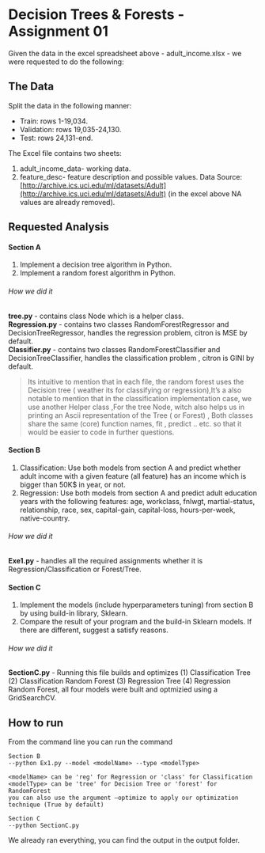 # Decision Trees & Forests - Assignment 01
Given the data in the excel spreadsheet above - adult_income.xlsx - we were requested to do the following: 

## The Data
Split the data in the following manner:
- Train: rows 1-19,034. 
- Validation: rows 19,035-24,130.
- Test: rows 24,131-end.

The Excel file contains two sheets:
1) adult_income_data- working data.
2) feature_desc- feature description and possible values.
Data Source: [http://archive.ics.uci.edu/ml/datasets/Adult](http://archive.ics.uci.edu/ml/datasets/Adult) (in the excel above NA values are already removed).

## Requested Analysis

#### Section A
1) Implement a decision tree algorithm in Python.
2) Implement a random forest algorithm in Python.

###### How we did it<br>
**tree.py** - contains class Node which is a helper class.<br>
**Regression.py** - contains two classes RandomForestRegressor and DecisionTreeRegressor, handles the regression problem, citron is MSE by default.<br>
**Classifier.py** - contains two classes RandomForestClassifier and DecisionTreeClassifier, handles the classification problem , citron is GINI by default.<br>
> Its intuitive to mention that in each file, the random forest uses the Decision tree ( weather its for classifying or regression),It’s a also notable to mention that in the classification implementation case, we use another Helper class ,For the tree Node, witch also helps us in printing an Ascii representation of the Tree ( or Forest) , Both classes share the same (core) function names, fit , predict .. etc. so that it would be easier to code in further questions.


#### Section B
1) Classification: Use both models from section A and predict whether adult income with a given feature (all feature) has an income which is bigger than 50K$ in year, or not.
2) Regression:  Use both models from section A and predict adult education years with the following features: age, workclass, fnlwgt, martial-status, relationship, race, sex, capital-gain, capital-loss, hours-per-week, native-country. 

###### How we did it<br>
**Exe1.py** - handles all the required assignments whether it is Regression/Classification or Forest/Tree.<br>


#### Section C
1) Implement the models (include hyperparameters tuning) from section B by using build-in library, Sklearn.
2) Compare the result of your program and the build-in Sklearn models. If there are different, suggest a satisfy reasons.

###### How we did it<br>
**SectionC.py** - Running this file builds and optimizes (1) Classification Tree (2) Classification Random Forest (3) Regression Tree (4) Regression Random Forest, all four models were built and optmizied using a GridSearchCV.

## How to run
From the command line you can run the command 
```
Section B
--python Ex1.py --model <modelName> --type <modelType>

<modelName> can be 'reg' for Regression or 'class' for Classification
<modelType> can be 'tree' for Decision Tree or 'forest' for RandomForest 
you can also use the argument –optimize to apply our optimization technique (True by default) 

Section C
--python SectionC.py
```

We already ran everything, you can find the output in the output folder.

